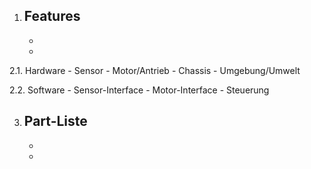 1. Features
	- 
	- 
	- 

2.1. Hardware
	- Sensor
	- Motor/Antrieb
	- Chassis
	- Umgebung/Umwelt

2.2. Software
	- Sensor-Interface
	- Motor-Interface
	- Steuerung

3. Part-Liste
	- 
	- 
	- 

